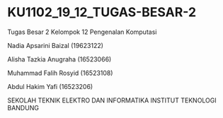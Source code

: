 # KU1102_19_12_TUGAS-BESAR-2
Tugas Besar 2 Kelompok 12 Pengenalan Komputasi 

Nadia Apsarini Baizal (19623122)

Alisha Tazkia Anugraha (16523066) 

Muhammad Falih Rosyid (16523108)

Abdul Hakim Yafi (16523206)

SEKOLAH TEKNIK ELEKTRO DAN INFORMATIKA 
INSTITUT TEKNOLOGI BANDUNG 
